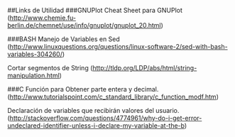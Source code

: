 ##Links de Utilidad
###GNUPlot
Cheat Sheet para GNUPlot
(http://www.chemie.fu-berlin.de/chemnet/use/info/gnuplot/gnuplot_20.html)

###BASH
Manejo de Variables en Sed
(http://www.linuxquestions.org/questions/linux-software-2/sed-with-bash-variables-304260/)

Cortar segmentos de String
(http://tldp.org/LDP/abs/html/string-manipulation.html)

###C
Función para Obtener parte entera y decimal.
(http://www.tutorialspoint.com/c_standard_library/c_function_modf.htm)

Declaración de variables que recibirán valores del usuario.
(http://stackoverflow.com/questions/4774961/why-do-i-get-error-undeclared-identifier-unless-i-declare-my-variable-at-the-b)
